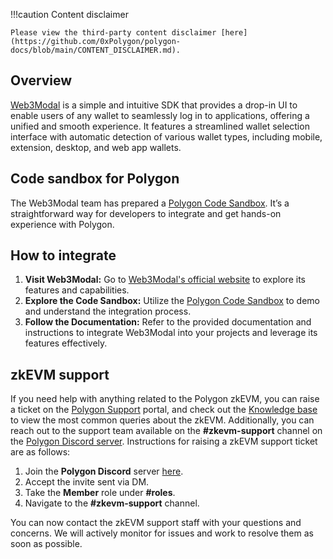 !!!caution
    Content disclaimer

    Please view the third-party content disclaimer [here](https://github.com/0xPolygon/polygon-docs/blob/main/CONTENT_DISCLAIMER.md).

## Overview

[Web3Modal](https://web3modal.com/) is a simple and intuitive SDK that provides a drop-in UI to enable users of any wallet to seamlessly log in to applications, offering a unified and smooth experience. It features a streamlined wallet selection interface with automatic detection of various wallet types, including mobile, extension, desktop, and web app wallets.

## Code sandbox for Polygon

The Web3Modal team has prepared a [Polygon Code Sandbox](https://codesandbox.io/p/sandbox/web3modal-v3-polygon-7264l5?file=/src/main.tsx:9,19-9,50). It’s a straightforward way for developers to integrate and get hands-on experience with Polygon.

## How to integrate

1. **Visit Web3Modal:** Go to [Web3Modal's official website](https://web3modal.com/) to explore its features and capabilities.
2. **Explore the Code Sandbox:** Utilize the [Polygon Code Sandbox](https://codesandbox.io/p/sandbox/web3modal-v3-polygon-7264l5?file=/src/main.tsx:9,19-9,50) to demo and understand the integration process.
3. **Follow the Documentation:** Refer to the provided documentation and instructions to integrate Web3Modal into your projects and leverage its features effectively.

## zkEVM support

If you need help with anything related to the Polygon zkEVM, you can raise a ticket on the [Polygon Support](https://support.polygon.technology/support/tickets/new) portal, and check out the [Knowledge base](https://support.polygon.technology/support/solutions/folders/82000694871) to view the most common queries about the zkEVM. Additionally, you can reach out to the support team available on the **#zkevm-support** channel on the [Polygon Discord server](https://discord.com/invite/XvpHAxZ). Instructions for raising a zkEVM support ticket are as follows:

1. Join the **Polygon Discord** server [here](https://discord.gg/0xPolygon).
2. Accept the invite sent via DM.
3. Take the **Member** role under **#roles**.
4. Navigate to the **#zkevm-support** channel.

You can now contact the zkEVM support staff with your questions and concerns. We will actively monitor for issues and work to resolve them as soon as possible.
